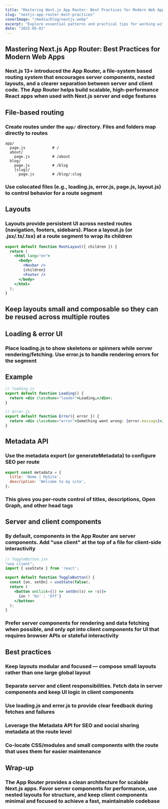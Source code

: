 ```yaml
---
title: "Mastering Next.js App Router: Best Practices for Modern Web Apps"
slug: "nextjs-app-router-best-practices"
coverImage: "/media/blog/nextjs.webp"
excerpt: "Explore essential patterns and practical tips for working with the Next.js App Router effectively."
date: "2025-05-01"
---
```


## Mastering Next.js App Router: Best Practices for Modern Web Apps

### Next.js 13+ introduced the App Router, a file-system based routing system that encourages server components, nested layouts, and a clearer separation between server and client code. The App Router helps build scalable, high-performance React apps when used with Next.js server and edge features

## File-based routing

### Create routes under the `app/` directory. Files and folders map directly to routes

```text
app/
  page.js            # /
  about/
    page.js          # /about
  blog/
    page.js          # /blog
    [slug]/
      page.js        # /blog/:slug
```

### Use colocated files (e.g., loading.js, error.js, page.js, layout.js) to control behavior for a route segment

## Layouts

### Layouts provide persistent UI across nested routes (navigation, footers, sidebars). Place a layout.js (or .jsx/.ts/.tsx) at a route segment to wrap its children

```jsx
export default function RootLayout({ children }) {
  return (
    <html lang="en">
      <body>
        <Navbar />
        {children}
        <Footer />
      </body>
    </html>
  );
}
```

## Keep layouts small and composable so they can be reused across multiple routes

## Loading & error UI

### Place loading.js to show skeletons or spinners while server rendering/fetching. Use error.js to handle rendering errors for the segment

## Example

```jsx
// loading.js
export default function Loading() {
  return <div className="loader">Loading…</div>;
}

// error.js
export default function Error({ error }) {
  return <div className="error">Something went wrong: {error.message}</div>;
}
```

## Metadata API

### Use the metadata export (or generateMetadata) to configure SEO per route

```js
export const metadata = {
  title: 'Home | MySite',
  description: 'Welcome to my site',
};
```

### This gives you per-route control of titles, descriptions, Open Graph, and other head tags

## Server and client components

### By default, components in the App Router are server components. Add "use client" at the top of a file for client-side interactivity

```jsx
// ToggleButton.jsx
"use client";
import { useState } from 'react';

export default function ToggleButton() {
  const [on, setOn] = useState(false);
  return (
    <button onClick={() => setOn((s) => !s)}>
      {on ? 'On' : 'Off'}
    </button>
  );
}
```

### Prefer server components for rendering and data fetching when possible, and only opt into client components for UI that requires browser APIs or stateful interactivity

## Best practices

### Keep layouts modular and focused — compose small layouts rather than one large global layout

### Separate server and client responsibilities. Fetch data in server components and keep UI logic in client components

### Use loading.js and error.js to provide clear feedback during fetches and failures

### Leverage the Metadata API for SEO and social sharing metadata at the route level

### Co-locate CSS/modules and small components with the route that uses them for easier maintenance

## Wrap-up

### The App Router provides a clean architecture for scalable Next.js apps. Favor server components for performance, use nested layouts for structure, and keep client components minimal and focused to achieve a fast, maintainable codebase
